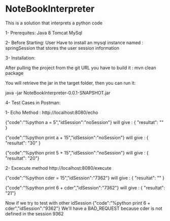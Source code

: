 # NoteBookInterpreter

This is a solution that interprets a python code 

1- Prerequites:
Java 8
Tomcat 
MySql

2- Before Starting:
User Have to install an mysql instance named : springSession that stores the user session information

3- Installation:

After pulling the project from the git URL you have to build it :
mvn clean package

You will retrieve the jar in the target folder, then you can run it:

java -jar NoteBookInterpreter-0.0.1-SNAPSHOT.jar

4- Test Cases in Postman:

1- Echo Method : http://localhost:8080/echo

{"code":"%python a = 5","idSession":"noSession"}
will give : {    "resultat": "" }

{"code":"%python print a + 15","idSession":"noSession"} 
will give : {    "resultat": "30" }

{"code":"%python print 5 + 15","idSession":"noSession"}
will give : {    "resultat": "20"}

2- Excecute method http://localhost:8080/execute

{"code":"%python cder = 15","idSession":"7362"}
will give : {    "resultat": "" }

{"code":"%python print 6 + cder","idSession":"7362"}
will give : {    "resultat": "21"}

Now if we try to test with other idSession 
{"code":"%python print 6 + cder","idSession":"9362"}
We'll have a BAD_REQUEST because cder is not defined in the session 9362



